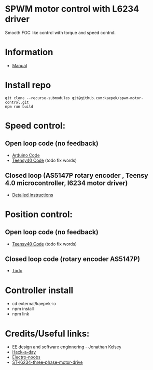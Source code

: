 # SPWM motor control with L6234 driver

Smooth FOC like control with torque and speed control.

# Information

- [Manual](./resources/sinusoidal-pwm-manual.pdf)

# Install repo

```
git clone --recurse-submodules git@github.com:kaepek/spwm-motor-control.git
npm run build
```

# Speed control:

## Open loop code (no feedback)

- [Arduino Code](./speed-control/open-loop/arduino-uno/arduino-uno.ino)
- [Teensy40 Code](./speed-control/open-loop/teensy-40/teensy-40.ino) (todo fix words)

## Closed loop (AS5147P rotary encoder , Teensy 4.0 microcontroller, l6234 motor driver)

- [Detailed instructions](./speed-control/closed-loop/AS5147P/teensy40/README.md)

# Position control:

## Open loop code (no feedback)
- [Teensy40 Code](./position-control/open-loop/teensy-40/teensy-40.ino) (todo fix words)

## Closed loop code (rotary encoder AS5147P)
- [Todo](./)

# Controller install

- cd external/kaepek-io
- npm install
- npm link

# Credits/Useful links:
- EE design and software enginnering - Jonathan Kelsey
- [Hack-a-day](https://hackaday.io/project/177958-low-power-bldc-driver-board-st-l6234#menu-details)
- [Electro-noobs](https://electronoobs.com/eng_arduino_tut176.php)
- [ST-l6234-three-phase-motor-drive](https://www.st.com/resource/en/application_note/cd00004062-l6234-three-phase-motor-driver-stmicroelectronics.pdf)